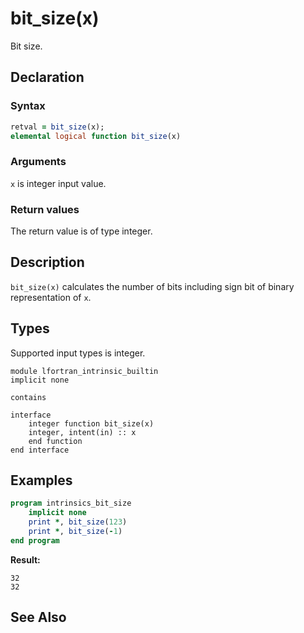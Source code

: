 # bit_size(x)

Bit size.

## Declaration

### Syntax

```fortran
retval = bit_size(x);
elemental logical function bit_size(x)
```

### Arguments

`x` is integer input value.

### Return values

The return value is of type integer.

## Description

`bit_size(x)` calculates the number of bits including sign bit of binary
representation of `x`.

## Types

Supported input types is integer.

```
module lfortran_intrinsic_builtin
implicit none

contains

interface
    integer function bit_size(x)
	integer, intent(in) :: x
	end function
end interface
```

## Examples

```fortran
program intrinsics_bit_size
    implicit none
    print *, bit_size(123)
	print *, bit_size(-1)
end program
```

**Result:**

```
32
32
```

## See Also

